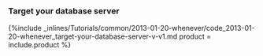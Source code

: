


### Target your database server



{%include _inlines/Tutorials/common/2013-01-20-whenever/code_2013-01-20-whenever_target-your-database-server-v-v1.md  product = include.product %}





